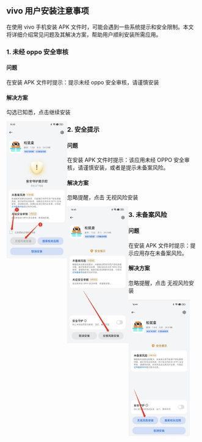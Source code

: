 ## vivo 用户安装注意事项

在使用 vivo 手机安装 APK 文件时，可能会遇到一些系统提示和安全限制。本文将详细介绍常见问题及其解决方案，帮助用户顺利安装所需应用。

### 1. 未经 oppo 安全审核

#### 问题
在安装 APK 文件时提示：提示未经 oppo 安全审核，请谨慎安装

#### 解决方案
勾选已知悉，点击继续安装

<img src="../截屏/oppo/安全守护提示.jpg" alt="安全守护提醒" style="zoom:35%;"  align="left"/>


### 2. 安全提示
#### 问题
在安装 APK 文件时提示：该应用未经 OPPO 安全审核，请谨慎安装，或者是提示未备案风险。

#### 解决方案
忽略提醒，点击 无视风险安装

<img src="../截屏/oppo/未经安全审核风险.jpg" alt="安全提示" style="zoom:35%;"  align="left"/>

### 3. 未备案风险
#### 问题
在安装 APK 文件时提示：提示应用存在未备案风险。

#### 解决方案
忽略提醒，点击 无视风险安装

<img src="../截屏/oppo/未备案风险.jpg" alt="安全提示" style="zoom:35%;"  align="left"/>